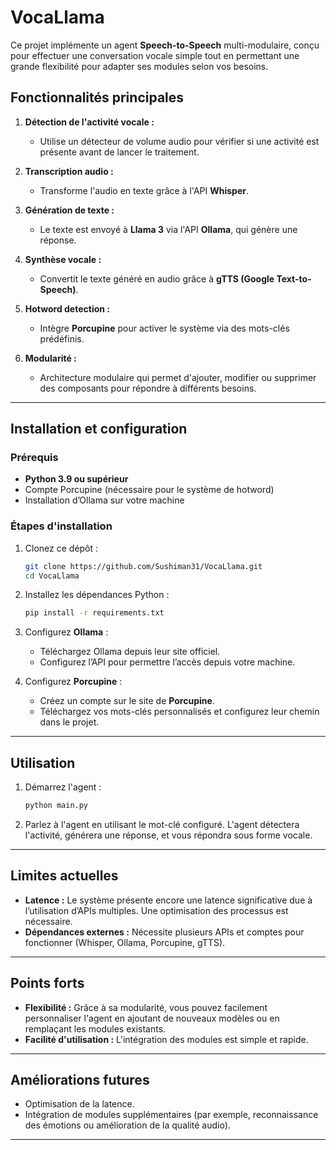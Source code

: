 # VocaLlama

Ce projet implémente un agent **Speech-to-Speech** multi-modulaire, conçu pour effectuer une conversation vocale simple tout en permettant une grande flexibilité pour adapter ses modules selon vos besoins.

## Fonctionnalités principales

1. **Détection de l'activité vocale :**
   - Utilise un détecteur de volume audio pour vérifier si une activité est présente avant de lancer le traitement.

2. **Transcription audio :**
   - Transforme l'audio en texte grâce à l'API **Whisper**.

3. **Génération de texte :**
   - Le texte est envoyé à **Llama 3** via l'API **Ollama**, qui génère une réponse.

4. **Synthèse vocale :**
   - Convertit le texte généré en audio grâce à **gTTS (Google Text-to-Speech)**.

5. **Hotword detection :**
   - Intègre **Porcupine** pour activer le système via des mots-clés prédéfinis.

6. **Modularité :**
   - Architecture modulaire qui permet d'ajouter, modifier ou supprimer des composants pour répondre à différents besoins.

---

## Installation et configuration

### Prérequis

- **Python 3.9 ou supérieur**
- Compte Porcupine (nécessaire pour le système de hotword)
- Installation d’Ollama sur votre machine

### Étapes d'installation

1. Clonez ce dépôt :  
   ```bash
   git clone https://github.com/Sushiman31/VocaLlama.git
   cd VocaLlama
   ```

2. Installez les dépendances Python :  
   ```bash
   pip install -r requirements.txt
   ```

3. Configurez **Ollama** :
   - Téléchargez Ollama depuis leur site officiel.
   - Configurez l’API pour permettre l’accès depuis votre machine.

4. Configurez **Porcupine** :
   - Créez un compte sur le site de **Porcupine**.
   - Téléchargez vos mots-clés personnalisés et configurez leur chemin dans le projet.

---

## Utilisation

1. Démarrez l'agent :
   ```bash
   python main.py
   ```

2. Parlez à l'agent en utilisant le mot-clé configuré. L'agent détectera l'activité, générera une réponse, et vous répondra sous forme vocale.

---

## Limites actuelles

- **Latence :** Le système présente encore une latence significative due à l’utilisation d’APIs multiples. Une optimisation des processus est nécessaire.
- **Dépendances externes :** Nécessite plusieurs APIs et comptes pour fonctionner (Whisper, Ollama, Porcupine, gTTS).

---

## Points forts

- **Flexibilité :** Grâce à sa modularité, vous pouvez facilement personnaliser l'agent en ajoutant de nouveaux modèles ou en remplaçant les modules existants.
- **Facilité d'utilisation :** L'intégration des modules est simple et rapide.

---

## Améliorations futures

- Optimisation de la latence.
- Intégration de modules supplémentaires (par exemple, reconnaissance des émotions ou amélioration de la qualité audio).

---
